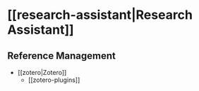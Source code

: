 # [[research-assistant|Research Assistant]]

## Reference Management

- [[zotero|Zotero]]
	- [[zotero-plugins]]